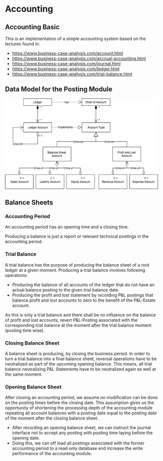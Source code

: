 # Accounting

## Accounting Basic

This is an implementation of a simple accounting system based on the lectures found in:
* https://www.business-case-analysis.com/account.html
* https://www.business-case-analysis.com/accrual-accounting.html
* https://www.business-case-analysis.com/journal.html
* https://www.business-case-analysis.com/ledger.html
* https://www.business-case-analysis.com/trial-balance.html

## Data Model for the Posting Module

![Data Model](ledgers-LedgerDiagramm.jpg)


## Balance Sheets

### Accounting Period

An accounting period has an opening time and a closing time. 

Producing a balance is just a report or relevant technical postings in the accounting period.

### Trial Balance

A trial balance has the purpose of producing the balance sheet of a root ledger at a given moment. Producing a trial balance involves following operations:

- Producing the balance of all accounts of the ledger that do not have an actual balance posting to the given trial balance date.
- Producing the profit and lost statement by recording P&L postings that balance profit and lost accounts to zero to the benefit of the P&L-Estate account.

As this is only a trial balance and there shall be no influence on the balance of profit and lost accounts, revert P&L-Posting associated with the corresponding trial balance at the moment after the trial balance moment (posting time wise).  

### Closing Balance Sheet

A balance sheet is producing, by closing the business period. In order to turn a trial balance into a final balance sheet, reversal operations have to be neutralized as part of the upcoming opening balance. This means, all trial balance neutralizing P&L Statements have to be neutralized again as well at the same moment.

### Opening Balance Sheet

After closing an accounting period, we assume no modification can be done on the posting times before the closing date. This assumption gives us the opportunity of shortening the processing depth of the accounting module repeating all account balances with a posting date equal to the posting date of the moment after the closing balance sheet.

- After recording an opening balance sheet, we can instruct the journal interface not to accept any posting with posting time laying before the opening date.  
- Doing this, we can off load all postings associated with the former accounting period to a read only database and increase the write performance of the accounting module. 



